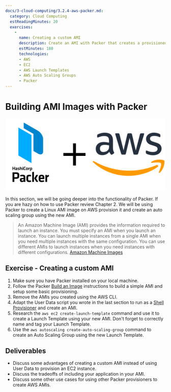 ```yaml
---
docs/3-cloud-computing/3.2.4-aws-packer.md:
  category: Cloud Computing
  estReadingMinutes: 20
  exercises:
    -
      name: Creating a custom AMI
      description: Create an AMI with Packer that creates a provisioned machine like the one you made in exercise 1 from 3.2.3. Create a Launch Template and Auto Scaling group to leverage your new AMI via the AWS cli
      estMinutes: 180
      technologies:
      - AWS
      - EC2
      - AWS Launch Templates
      - AWS Auto Scaling Groups
      - Packer
---
```


# Building AMI Images with Packer

![packer plus aws image](img3/packer+aws.svg  ':size=400px :class=img-center :alt= packer plus aws image')

In this section, we will be going deeper into the functionality of Packer. If you are hazy on how to use Packer review Chapter 2. We will be using Packer to create a Linux AMI image on AWS provision it and create an auto scaling group using the new AMI.

> An Amazon Machine Image (AMI) provides the information required to launch an instance. You must specify an AMI when you launch an instance. You can launch multiple instances from a single AMI when you need multiple instances with the same configuration. You can use different AMIs to launch instances when you need instances with different configurations. [Amazon Machine Images](https://docs.aws.amazon.com/AWSEC2/latest/UserGuide/AMIs.html)

## Exercise - Creating a custom AMI

1. Make sure you have Packer installed on your local machine.
2. Follow the Packer [Build an Image](https://developer.hashicorp.com/packer/tutorials/aws-get-started) instructions to build a simple AMI and setup some basic provisioning.
3. Remove the AMIs you created using the AWS CLI.
4. Adapt the User Data script you wrote in the last section to run as a [Shell Provisioner](https://www.packer.io/docs/provisioners/shell.html) and create an AMI.
5. Research the `aws ec2 create-launch-template` command and use it to create a Launch Template using your new AMI. Don't forget to correctly name and tag your Launch Template.
6. Use the `aws autoscaling create-auto-scaling-group` command to create an Auto Scaling Group using the new Launch Template.

## Deliverables

- Discuss some advantages of creating a custom AMI instead of using User Data to provision an EC2 instance.
- Discuss the tradeoffs of including your application in your AMI.
- Discuss some other use cases for using other Packer provisioners to create AWS AMIs.
